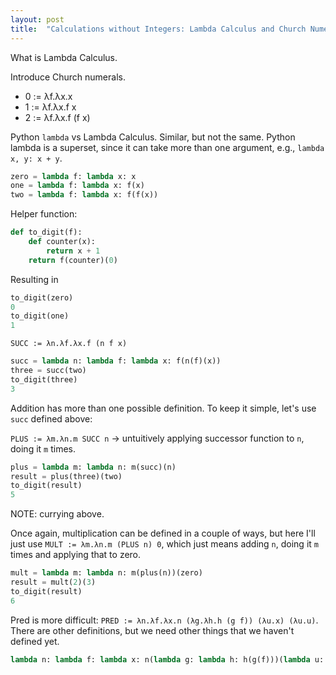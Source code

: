 ```yaml
---
layout: post
title:  "Calculations without Integers: Lambda Calculus and Church Numerals"
---
```


What is Lambda Calculus.

Introduce Church numerals.

- 0 := λf.λx.x
- 1 := λf.λx.f x
- 2 := λf.λx.f (f x)

Python `lambda` vs Lambda Calculus. Similar, but not the same. Python lambda is a superset, since it can take more than one argument, e.g., `lambda x, y: x + y`.

```python
zero = lambda f: lambda x: x
one = lambda f: lambda x: f(x)
two = lambda f: lambda x: f(f(x))
```

Helper function:

```python
def to_digit(f):
    def counter(x):
        return x + 1
    return f(counter)(0)
```

Resulting in
```python
to_digit(zero)
0
to_digit(one)
1
```

`SUCC := λn.λf.λx.f (n f x)`

```python
succ = lambda n: lambda f: lambda x: f(n(f)(x))
three = succ(two)
to_digit(three)
3
```

Addition has more than one possible definition. To keep it simple, let's use `succ` defined above:

`PLUS := λm.λn.m SUCC n` -> untuitively applying successor function to `n`, doing it `m` times. 

```python
plus = lambda m: lambda n: m(succ)(n)
result = plus(three)(two)
to_digit(result)
5
```

NOTE: currying above.

Once again, multiplication can be defined in a couple of ways, but here I'll just use `MULT := λm.λn.m (PLUS n) 0`, which just means adding `n`, doing it `m` times and applying that to zero.

```python
mult = lambda m: lambda n: m(plus(n))(zero)
result = mult(2)(3)
to_digit(result)
6
```

Pred is more difficult: `PRED := λn.λf.λx.n (λg.λh.h (g f)) (λu.x) (λu.u)`. There are other definitions, but we need other things that we haven't defined yet.

```python
lambda n: lambda f: lambda x: n(lambda g: lambda h: h(g(f)))(lambda u: x)(lambda u: u)
```